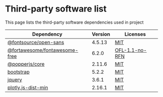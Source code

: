 # Third-party software list

This page lists the third-party software dependencies used in project

| Dependency                                                                                   | Version | Licenses                                                                      |
|----------------------------------------------------------------------------------------------|---------|-------------------------------------------------------------------------------|
| [@fontsource/open-sans](https://www.npmjs.com/package/@fontsource/open-sans)                 | 4.5.13  | [MIT](http://opensource.org/licenses/mit-license.php)                         |
| [@fortawesome/fontawesome-free](https://www.npmjs.com/package/@fortawesome/fontawesome-free) | 6.2.0   | [OFL-1.1-no-RFN](http://scripts.sil.org/cms/scripts/page.php?item_id=OFL_web) |
| [@popperjs/core](https://www.npmjs.com/package/@popperjs/core)                               | 2.11.6  | [MIT](http://opensource.org/licenses/mit-license.php)                         |
| [bootstrap](https://www.npmjs.com/package/bootstrap)                                         | 5.2.2   | [MIT](http://opensource.org/licenses/mit-license.php)                         |
| [jquery](https://www.npmjs.com/package/jquery)                                               | 3.6.1   | [MIT](http://opensource.org/licenses/mit-license.php)                         |
| [plotly.js-dist-min](https://www.npmjs.com/package/plotly.js-dist-min)                       | 2.16.1  | [MIT](http://opensource.org/licenses/mit-license.php)                         |